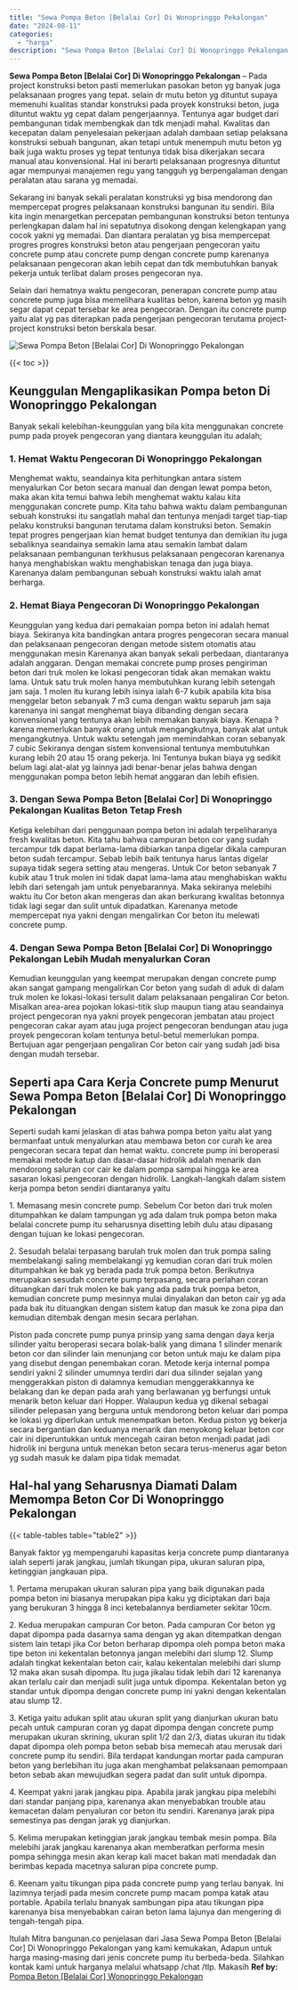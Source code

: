 ```yaml
---
title: "Sewa Pompa Beton [Belalai Cor] Di Wonopringgo Pekalongan"
date: "2024-08-11"
categories: 
  - "harga"
description: "Sewa Pompa Beton [Belalai Cor] Di Wonopringgo Pekalongan. Itulah Mitra bangunan.co penjelasan dari Jasa Sewa Pompa Beton [Belalai Cor] Di Wonopringgo Pekal..."
---
```


**Sewa Pompa Beton \[Belalai Cor\] Di Wonopringgo Pekalongan** – Pada project konstruksi beton pasti memerlukan pasokan beton yg banyak juga pelaksanaan progres yang tepat. selain dr mutu beton yg dituntut supaya memenuhi kualitas standar konstruksi pada proyek konstruksi beton, juga dituntut waktu yg cepat dalam pengerjaannya. Tentunya agar budget dari pembangunan tidak membengkak dan tdk menjadi mahal. Kwalitas dan kecepatan dalam penyelesaian pekerjaan adalah dambaan setiap pelaksana konstruksi sebuah bangunan, akan tetapi untuk menempuh mutu beton yg baik juga waktu proses yg tepat tentunya tidak bisa dikerjakan secara manual atau konvensional. Hal ini berarti pelaksanaan progresnya dituntut agar mempunyai manajemen regu yang tangguh yg berpengalaman dengan peralatan atau sarana yg memadai.

Sekarang ini banyak sekali peralatan konstruksi yg bisa mendorong dan mempercepat progres pelaksanaan konstruksi bangunan itu sendiri. Bila kita ingin menargetkan percepatan pembangunan konstruksi beton tentunya perlengkapan dalam hal ini sepatutnya disokong dengan kelengkapan yang cocok yakni yg memadai. Dan diantara peralatan yg bisa mempercepat progres progres konstruksi beton atau pengerjaan pengecoran yaitu concrete pump atau concrete pump dengan concrete pump karenanya pelaksanaan pengecoran akan lebih cepat dan tdk membutuhkan banyak pekerja untuk terlibat dalam proses pengecoran nya.

Selain dari hematnya waktu pengecoran, penerapan concrete pump atau concrete pump juga bisa memelihara kualitas beton, karena beton yg masih segar dapat cepat tersebar ke area pengecoran. Dengan itu concrete pump yaitu alat yg pas diterapkan pada pengerjaan pengecoran terutama project-project konstruksi beton berskala besar.

![Sewa Pompa Beton [Belalai Cor] Di Wonopringgo Pekalongan](/images/sewa-concrete-pump-14.png)

{{< toc >}}

## Keunggulan Mengaplikasikan Pompa beton Di Wonopringgo Pekalongan

Banyak sekali kelebihan-keunggulan yang bila kita menggunakan concrete pump pada proyek pengecoran yang diantara keunggulan itu adalah;

### 1\. Hemat Waktu Pengecoran Di Wonopringgo Pekalongan

Menghemat waktu, seandainya kita perhitungkan antara sistem menyalurkan Cor beton secara manual dan dengan lewat pompa beton, maka akan kita temui bahwa lebih menghemat waktu kalau kita menggunakan concrete pump. Kita tahu bahwa waktu dalam pembangunan sebuah konstruksi itu sangatlah mahal dan tentunya menjadi target tiap-tiap pelaku konstruksi bangunan terutama dalam konstruksi beton. Semakin tepat progres pengerjaan kian hemat budget tentunya dan demikian itu juga sebaliknya seandainya semakin lama atau semakin lambat dalam pelaksanaan pembangunan terkhusus pelaksanaan pengecoran karenanya hanya menghabiskan waktu menghabiskan tenaga dan juga biaya. Karenanya dalam pembangunan sebuah konstruksi waktu ialah amat berharga.

### 2\. Hemat Biaya Pengecoran Di Wonopringgo Pekalongan

Keunggulan yang kedua dari pemakaian pompa beton ini adalah hemat biaya. Sekiranya kita bandingkan antara progres pengecoran secara manual dan pelaksanaan pengecoran dengan metode sistem otomatis atau menggunakan mesin Karenanya akan banyak sekali perbedaan, diantaranya adalah anggaran. Dengan memakai concrete pump proses pengiriman beton dari truk molen ke lokasi pengecoran tidak akan memakan waktu lama. Untuk satu truk molen hanya membutuhkan kurang lebih setengah jam saja. 1 molen itu kurang lebih isinya ialah 6-7 kubik apabila kita bisa menggelar beton sebanyak 7 m3 cuma dengan waktu separuh jam saja karenanya ini sangat menghemat biaya dibanding dengan secara konvensional yang tentunya akan lebih memakan banyak biaya. Kenapa ? karena memerlukan banyak orang untuk mengangkutnya, banyak alat untuk mengangkutnya. Untuk waktu setengah jam memindahkan coran sebanyak 7 cubic Sekiranya dengan sistem konvensional tentunya membutuhkan kurang lebih 20 atau 15 orang pekerja. Ini Tentunya bukan biaya yg sedikit belum lagi alat-alat yg lainnya jadi benar-benar jelas bahwa dengan menggunakan pompa beton lebih hemat anggaran dan lebih efisien.

### 3\. Dengan Sewa Pompa Beton \[Belalai Cor\] Di Wonopringgo Pekalongan Kualitas Beton Tetap Fresh

Ketiga kelebihan dari penggunaan pompa beton ini adalah terpeliharanya fresh kwalitas beton. Kita tahu bahwa campuran beton cor yang sudah tercampur tdk dapat berlama-lama dibiarkan tanpa digelar dikala campuran beton sudah tercampur. Sebab lebih baik tentunya harus lantas digelar supaya tidak segera setting atau mengeras. Untuk Cor beton sebanyak 7 kubik atau 1 truk molen ini tidak dapat lama-lama atau menghabiskan waktu lebih dari setengah jam untuk penyebarannya. Maka sekiranya melebihi waktu itu Cor beton akan mengeras dan akan berkurang kwalitas betonnya tidak lagi segar dan sulit untuk dipadatkan. Karenanya metode mempercepat nya yakni dengan mengalirkan Cor beton itu melewati concrete pump.

### 4\. Dengan Sewa Pompa Beton \[Belalai Cor\] Di Wonopringgo Pekalongan Lebih Mudah menyalurkan Coran

Kemudian keunggulan yang keempat merupakan dengan concrete pump akan sangat gampang mengalirkan Cor beton yang sudah di aduk di dalam truk molen ke lokasi-lokasi tersulit dalam pelaksanaan pengaliran Cor beton. Misalkan area-area pojokan lokasi-titik slup maupun tiang atau seandainya project pengecoran nya yakni proyek pengecoran jembatan atau project pengecoran cakar ayam atau juga project pengecoran bendungan atau juga proyek pengecoran kolam tentunya betul-betul memerlukan pompa. Bertujuan agar pengerjaan pengaliran Cor beton cair yang sudah jadi bisa dengan mudah tersebar.

## Seperti apa Cara Kerja Concrete pump Menurut Sewa Pompa Beton \[Belalai Cor\] Di Wonopringgo Pekalongan

Seperti sudah kami jelaskan di atas bahwa pompa beton yaitu alat yang bermanfaat untuk menyalurkan atau membawa beton cor curah ke area pengecoran secara tepat dan hemat waktu. concrete pump ini beroperasi memakai metode katup dan dasar-dasar hidrolik adalah menarik dan mendorong saluran cor cair ke dalam pompa sampai hingga ke area sasaran lokasi pengecoran dengan hidrolik. Langkah-langkah dalam sistem kerja pompa beton sendiri diantaranya yaitu

1\. Memasang mesin concrete pump. Sebelum Cor beton dari truk molen ditumpahkan ke dalam tampungan yg ada dalam truk pompa beton maka belalai concrete pump itu seharusnya disetting lebih dulu atau dipasang dengan tujuan ke lokasi pengecoran.

2\. Sesudah belalai terpasang barulah truk molen dan truk pompa saling membelakangi saling membelakangi yg kemudian coran dari truk molen ditumpahkan ke bak yg berada pada truk pompa beton. Berikutnya merupakan sesudah concrete pump terpasang, secara perlahan coran dituangkan dari truk molen ke bak yang ada pada truk pompa beton, kemudian concrete pump mesinnya mulai dinyalakan dan beton cair yg ada pada bak itu dituangkan dengan sistem katup dan masuk ke zona pipa dan kemudian ditembak dengan mesin secara perlahan.

Piston pada concrete pump punya prinsip yang sama dengan daya kerja silinder yaitu beroperasi secara bolak-balik yang dimana 1 silinder menarik beton cor dan silinder lain menunjang cor beton untuk maju ke dalam pipa yang disebut dengan penembakan coran. Metode kerja internal pompa sendiri yakni 2 silinder umumnya terdiri dari dua silinder sejalan yang menggerakkan piston di dalamnya kemudian menggerakkannya ke belakang dan ke depan pada arah yang berlawanan yg berfungsi untuk menarik beton keluar dari Hopper. Walaupun kedua yg dikenal sebagai silinder pelepasan yang berguna untuk mendorong beton keluar dari pompa ke lokasi yg diperlukan untuk menempatkan beton. Kedua piston yg bekerja secara bergantian dan keduanya menarik dan menyokong keluar beton cor cair ini diperuntukkan untuk mencegah cairan beton menjadi padat jadi hidrolik ini berguna untuk menekan beton secara terus-menerus agar beton yg sudah masuk ke dalam pipa tidak memadat.

## Hal-hal yang Seharusnya Diamati Dalam Memompa Beton Cor Di Wonopringgo Pekalongan

{{< table-tables table="table2" >}}

Banyak faktor yg mempengaruhi kapasitas kerja concrete pump diantaranya ialah seperti jarak jangkau, jumlah tikungan pipa, ukuran saluran pipa, ketinggian jangkauan pipa.

1\. Pertama merupakan ukuran saluran pipa yang baik digunakan pada pompa beton ini biasanya merupakan pipa kaku yg diciptakan dari baja yang berukuran 3 hingga 8 inci ketebalannya berdiameter sekitar 10cm.

2\. Kedua merupakan campuran Cor beton. Pada campuran Cor beton yg dapat dipompa pada dasarnya sama dengan yg akan ditempatkan dengan sistem lain tetapi jika Cor beton berharap dipompa oleh pompa beton maka tipe beton ini kekentalan betonnya jangan melebihi dari slump 12. Slump adalah tingkat kekentalan beton cair, kalau kekentalan melebihi dari slump 12 maka akan susah dipompa. Itu juga jikalau tidak lebih dari 12 karenanya akan terlalu cair dan menjadi sulit juga untuk dipompa. Kekentalan beton yg standar untuk dipompa dengan concrete pump ini yakni dengan kekentalan atau slump 12.

3\. Ketiga yaitu adukan split atau ukuran split yang dianjurkan ukuran batu pecah untuk campuran coran yg dapat dipompa dengan concrete pump merupakan ukuran skrining, ukuran split 1/2 dan 2/3, diatas ukuran itu tidak dapat dipompa oleh pompa beton sebab bisa memecah atau merusak dari concrete pump itu sendiri. Bila terdapat kandungan mortar pada campuran beton yang berlebihan itu juga akan menghambat pelaksanaan pemompaan beton sebab akan mewujudkan segera padat dan sulit untuk dipompa.

4\. Keempat yakni jarak jangkau pipa. Apabila jarak jangkau pipa melebihi dari standar panjang pipa, karenanya akan menyebabkan trouble atau kemacetan dalam penyaluran cor beton itu sendiri. Karenanya jarak pipa semestinya pas dengan jarak yg dianjurkan.

5\. Kelima merupakan ketinggian jarak jangkau tembak mesin pompa. Bila melebihi jarak jangkau karenanya akan memberatkan performa mesin pompa sehingga mesin akan kerap kali macet bakan mati mendadak dan berimbas kepada macetnya saluran pipa concrete pump.

6\. Keenam yaitu tikungan pipa pada concrete pump yang terlau banyak. Ini lazimnya terjadi pada mesim concrete pump macam pompa katak atau portable. Apabila terlalu bnanyak sambungan pipa atau tikungan pipa karenanya bisa menyebabkan cairan beton lama lajunya dan mengering di tengah-tengah pipa.

Itulah Mitra bangunan.co penjelasan dari Jasa Sewa Pompa Beton \[Belalai Cor\] Di Wonopringgo Pekalongan yang kami kemukakan, Adapun untuk harga masing-masing dari jenis concrete pump itu berbeda-beda. Silahkan kontak kami untuk harganya melalui whatsapp /chat /tlp. Makasih
**Ref by:** [Pompa Beton [Belalai Cor] Wonopringgo Pekalongan](https://id.wikipedia.org/wiki/Pompa)

